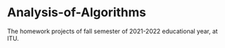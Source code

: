 # Analysis-of-Algorithms

The homework projects of fall semester of 2021-2022 educational year, at ITU.
